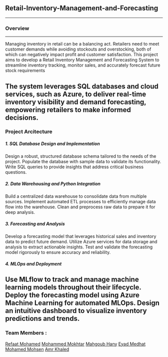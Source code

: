 ## Retail-Inventory-Management-and-Forecasting
--- 
### Overview
---
Managing inventory in retail can be a balancing act. Retailers need to meet customer demands while avoiding stockouts and overstocking, both of which can negatively impact profit and customer satisfaction. This project aims to develop a Retail Inventory Management and Forecasting System to streamline inventory tracking, monitor sales, and accurately forecast future stock requirements

The system leverages SQL databases and cloud services, such as Azure, to deliver real-time inventory visibility and demand forecasting, empowering retailers to make informed decisions.
---
### Project Arcitecture 
##### 1. SQL Database Design and Implementation
Design a robust, structured database schema tailored to the needs of the project.
Populate the database with sample data to validate its functionality.
Write SQL queries to provide insights that address critical business questions.
##### 2. Data Warehousing and Python Integration
Build a centralized data warehouse to consolidate data from multiple sources.
Implement automated ETL processes to efficiently manage data flow into the warehouse.
Clean and preprocess raw data to prepare it for deep analysis.
##### 3. Forecasting and Analysis
Develop a forecasting model that leverages historical sales and inventory data to predict future demand.
Utilize Azure services for data storage and analysis to extract actionable insights.
Test and validate the forecasting model rigorously to ensure accuracy and reliability.
##### 4. MLOps and Deployment
Use MLflow to track and manage machine learning models throughout their lifecycle.
Deploy the forecasting model using Azure Machine Learning for automated MLOps.
Design an intuitive dashboard to visualize inventory predictions and trends.
---
### Team Members : 
[Refaat Mohamed](https://github.com/mr-revoo)
[Mohammed Mokhtar](https://github.com/mohammedmokhtar2)
[Mahgoub Hany](https://github.com/mahgoubhany)
[Eyad Medhat]()
[Mohamed Mohsen]()
[Amr Khaled]()
